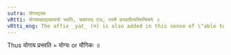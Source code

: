```yaml
---
sutra: योगाद्यच्च
vRtti: योगशब्दाद्यत्प्रत्ययो भवति, चकाराद् ठञ्, तस्मै प्रभवतीत्यस्मिन्विषये ॥
vRtti_eng: The affix _yat_ (य) is also added in this sense of \"able to effect that\", after the word _yoga_.
---
```

Thus योगाय प्रभवति = योग्यः or यौगिकः ॥
